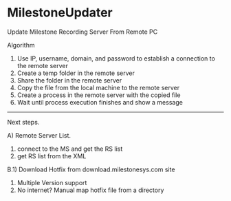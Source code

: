 # MilestoneUpdater
Update Milestone Recording Server From Remote PC 

Algorithm 

1) Use IP, username, domain, and password to establish a connection to the remote server 
2) Create a temp folder in the remote server 
3) Share the folder in the remote server 
4) Copy the file from the local machine to the remote server 
6) Create a process in the remote server with the copied file 
7) Wait until process execution finishes and show a message 
-----------------------------------------------------------------------------------------

Next steps.

A) Remote Server List.
1) connect to the MS and get the RS list
2) get RS list from the XML

B.1) Download Hotfix from download.milestonesys.com site 
1) Multiple Version support 
2) No internet? Manual map hotfix file from a directory 

